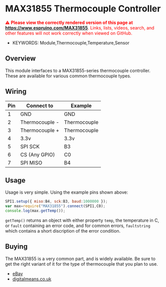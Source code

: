 <!--- Copyright (c) 2014 Spence Konde. See the file LICENSE for copying permission. -->
MAX31855 Thermocouple Controller
========================

<span style="color:red">:warning: **Please view the correctly rendered version of this page at https://www.espruino.com/MAX31855**. Links, lists, videos, search, and other features will not work correctly when viewed on GitHub.</span>

* KEYWORDS: Module,Thermocouple,Temperature,Sensor


Overview
------------------

This module interfaces to a MAX31855-series thermocouple controller. These are available for various common thermocouple types. 

Wiring
-------------------

| Pin     | Connect to |  Example |
|----------|-------------|---------|
| 1   | GND          |     GND |
| 2  | Thermocouple -  | Thermocouple |
| 3  | Thermocouple +  | Thermocouple |
| 4 | 3.3v         | 3.3v |
| 5 | SPI SCK     | B3 |
| 6 | CS (Any GPIO) | C0| 
| 7 | SPI MISO         | B4|

Usage
-------------------

Usage is very simple. Using the example pins shown above:

```JavaScript 
SPI1.setup({ miso:B4, sck:B3, baud:1000000 });
var max=require("MAX31855").connect(SPI1,C0);
console.log(max.getTemp());
```

`getTemp()` returns an object with either property `temp`, the temperature in C, or `fault` containing an error code, and for common errors, `faultstring` which contains a short discription of the error condition.


Buying
-----

The MAX31855 is a very common part, and is widely available. Be sure to get the right variant of it for the type of thermocouple that you plan to use.
* [eBay](http://www.ebay.com/sch/i.html?_nkw=MAX31855&_sacat=92074)
* [digitalmeans.co.uk](https://digitalmeans.co.uk/shop/index.php?route=product/search&tag=max31855)
